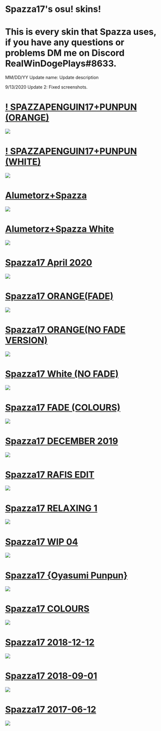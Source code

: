 # Spazza17's osu! skins!
# This is every skin that Spazza uses, if you have any questions or problems DM me on Discord RealWinDogePlays#8633.

MM/DD/YY Update name: Update description

9/13/2020 Update 2: Fixed screenshots.

# [! SPAZZAPENGUIN17+PUNPUN (ORANGE)](https://www.dropbox.com/s/jtwpkqq7yj47br6/%21%20SPAZZAPENGUIN17%2BPUNPUN%20%28ORANGE%29.osk?dl=0)
![](https://osu.ppy.sh/ss/15540502/5717)

# [! SPAZZAPENGUIN17+PUNPUN (WHITE)](https://www.dropbox.com/s/6ksm89tw3n65tgm/%21%20SPAZZAPENGUIN17%2BPUNPUN%20%28WHITE%29.osk?dl=0)
![](https://osu.ppy.sh/ss/15540527/4abe)

# [Alumetorz+Spazza](https://www.dropbox.com/s/2721q6kcl7i137y/Alumetorz%2BSpazza.osk?dl=0)
![](https://osu.ppy.sh/ss/15540547/324f)

# [Alumetorz+Spazza White](https://www.dropbox.com/s/239p9whumtt8qje/Alumetorz%2BSpazza%20White.osk?dl=0)
![](https://osu.ppy.sh/ss/15540566/51da)

# [Spazza17 April 2020](https://www.dropbox.com/s/5zv34ujryata0p5/Spazza17%2BAPRIL%2B2020.osk?dl=0)
![](https://osu.ppy.sh/ss/15540585/1902)

# [Spazza17 ORANGE(FADE)](https://www.dropbox.com/s/g2m3d1fybygik9n/Spazza17%20FADE%20%28ORANGE%29.osk?dl=0)
![](http://osu.ppy.sh/ss/15540619/b40c)

# [Spazza17 ORANGE(NO FADE VERSION)](https://www.dropbox.com/s/yj7y3mjukts49yz/Spazza17%20NO%20FADE%20%28ORANGE%29.osk?dl=0)
![](https://osu.ppy.sh/ss/15540827/f8fc)

# [Spazza17 White (NO FADE)](https://www.dropbox.com/s/gbd36ilnnn5l54t/Spazza17%20NO%20FADE%20%28WHITE%29.osk?dl=0)
![](https://osu.ppy.sh/ss/15540659/512a)

# [Spazza17 FADE (COLOURS)](https://www.dropbox.com/s/h830b0htjubp7ms/Spazza17%20FADE%20%28COLORS%29.osk?dl=0)
![](https://osu.ppy.sh/ss/15540668/72d2)

# [Spazza17 DECEMBER 2019](https://www.dropbox.com/s/tmdbapramhtxcsg/Spazza17%20DECEMBER%202019.osk?dl=0)
![](https://osu.ppy.sh/ss/15540691/af24)

# [Spazza17 RAFIS EDIT](https://www.dropbox.com/s/zzadq4do4rlujlp/Spazza17%20RAFIS%20EDIT.osk?dl=0)
![](http://osu.ppy.sh/ss/15540726/ba3e)

# [Spazza17 RELAXING 1](https://www.dropbox.com/s/7p4po645i7pyfyt/Spazza17%20RELAXING%201.osk?dl=0)
![](https://osu.ppy.sh/ss/15540783/cd01)

# [Spazza17 WIP 04](https://www.dropbox.com/s/9ofxrda5xsj3l3z/Spazza17%20WIP%2004.osk?dl=0)
![](https://osu.ppy.sh/ss/15540791/8980)

# [Spazza17 {Oyasumi Punpun}](https://www.dropbox.com/s/2172ge8e68tw782/Spazza17%20%7BOyasumi%20Punpun%7D.osk?dl=0)
![](https://osu.ppy.sh/ss/15540795/15cb)

# [Spazza17 COLOURS](https://www.dropbox.com/s/ghsqdf07vz95g2i/Spazza17%20COLORS.osk?dl=0)
![](https://osu.ppy.sh/ss/15540801/5c2f)

# [Spazza17 2018-12-12](https://www.dropbox.com/s/bjax8vnsulaljkg/Spazza17%202018-12-12.osk?dl=0)
![](https://osu.ppy.sh/ss/15540807/40a8)

# [Spazza17 2018-09-01](https://www.dropbox.com/s/mhkqj87rpmz4p3e/Spazza17%202018-09-01.osk?dl=0)
![](https://osu.ppy.sh/ss/15540818/c7a3)

# [Spazza17 2017-06-12](https://www.dropbox.com/s/sksr6h8402qpyx1/Spazza17%202017-06-12.osk?dl=0)
![](https://osu.ppy.sh/ss/15540824/ba69)
